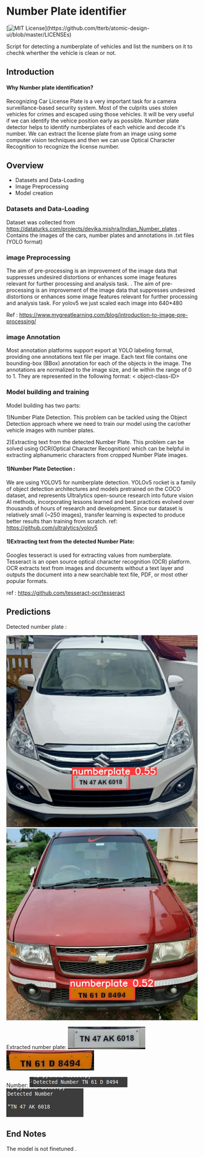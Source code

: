 
# Number Plate identifier  

[![MIT License](https://img.shields.io/apm/l/atomic-design-ui.svg?)](https://github.com/tterb/atomic-design-ui/blob/master/LICENSEs)

Script for detecting a numberplate of vehicles and list the numbers on it to chechk wherther the vehicle is clean or not.



## Introduction 

#### Why Number plate identification?

Recognizing Car License Plate is a very important task for a camera surveillance-based security system. Most of the culprits uses stolen vehicles for crimes and escaped using those vehicles. It will be very useful if we can identify the vehice position early as possible. 
Number plate detector helps to identify numberplates of each vehicle and decode it's number.
We can extract the license plate from an image using some computer vision techniques and then we can use Optical Character Recognition to recognize the license number.

## Overview 
- Datasets and Data-Loading
- Image Preprocessing
- Model creation

### Datasets and Data-Loading

Dataset was collected from https://dataturks.com/projects/devika.mishra/Indian_Number_plates . Contains the images of the cars, number plates and annotations in .txt files (YOLO format)

### image Preprocessing

The aim of pre-processing is an improvement of the image data that suppresses undesired distortions or enhances some image features relevant for further processing and analysis task.
. The aim of pre-processing is an improvement of the image data that suppresses undesired distortions or enhances some image features relevant for further processing and analysis task. 
 For yolov5 we just scaled each image into 640*480 

Ref : https://www.mygreatlearning.com/blog/introduction-to-image-pre-processing/
 

### image Annotation
Most annotation platforms support export at YOLO labeling format, providing one annotations text file per image. Each text file contains one bounding-box (BBox) annotation for each of the objects in the image. The annotations are normalized to the image size, and lie within the range of 0 to 1. They are represented in the following format:
< object-class-ID> <X center> <Y center> <Box width> <Box height>
### Model building and training

Model building has two parts:

1)Number Plate Detection. This problem can be tackled using the Object Detection approach where we need to train our model using the car/other vehicle images with number plates.

2)Extracting text from the detected Number Plate. This problem can be solved using OCR(Optical Character Recognition) which can be helpful in extracting alphanumeric characters from cropped Number Plate images.


#### 1)Number Plate Detection :
We are using YOLOV5 for numberplate detection. YOLOv5 rocket is a family of object detection architectures and models pretrained on the COCO dataset, and represents Ultralytics open-source research into future vision AI methods, incorporating lessons learned and best practices evolved over thousands of hours of research and development.
Since our dataset is relatively small (~250 images), transfer learning is expected to produce better results than training from scratch. 
ref: https://github.com/ultralytics/yolov5



#### 1)Extracting text from the detected Number Plate:
Googles tesseract is used for extracting values from numberplate. Tesseract is an open source optical character recognition (OCR) platform. OCR extracts text from images and documents without a text layer and outputs the document into a new searchable text file, PDF, or most other popular formats.

ref : https://github.com/tesseract-ocr/tesseract

## Predictions
Detected number plate :

![alt text](https://raw.githubusercontent.com/vivekalex61/licence_plate/main/images/car10_full.jpg)   ![alt text](https://raw.githubusercontent.com/vivekalex61/licence_plate/main/images/car0_full.jpg)


Extracted number plate:
![alt text](https://raw.githubusercontent.com/vivekalex61/licence_plate/main/images/car10.jpg) 
![alt text](https://raw.githubusercontent.com/vivekalex61/licence_plate/main/images/car0.jpg) 

Number:
![alt text](https://raw.githubusercontent.com/vivekalex61/licence_plate/main/images/detect1.png) 
![alt text](https://raw.githubusercontent.com/vivekalex61/licence_plate/main/images/detect2.png) 

## End Notes

The model is not finetuned .
